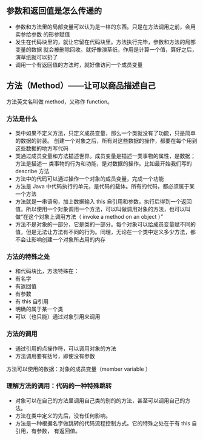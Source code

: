 ## 参数和返回值是怎么传递的

- 参数和方法里的局部变量可以认为是一样的东西。只是在方法调用之前，会用实参给参数
的形参赋值
- 发生在代码块里的，就让它留在代码块里。方法执行完毕，参数和方法的局部变量的数据
就会被删除回收。就好像演草纸，作用是计算一个值，算好之后，演草纸就可以扔了
- 调用一个有返回值的方法时，就好像访问一个成员变量

## 方法（Method）——让可以商品描述自己

方法英文名叫做 method，又称作 function。

### 方法是什么

- 类中如果不定义方法，只定义成员变量，那么一个类就没有了功能，只是简单的数据的封装。
创建一个对象之后，所有对这些数据的操作，都要在每个用到这些数据的地方写代码
- 类通过成员变量和方法描述世界。成员变量是描述一类事物的属性，是数据；方法是描述一
类事物的行为和功能，是对数据的操作。比如最开始我们写的 describe 方法
- 方法中的代码可以通过操作一个对象的成员变量，完成一个功能
- 方法是 Java 中代码执行的单元，是代码的载体。所有的代码，都必须属于某一个方法
- 方法就是一串语句，加上数据输入 this 自引用和参数，执行后得到一个返回值。所以使用一个对象调用一个方法，可以叫做调用对象的方法，也可以叫做“在这个对象上调用方法（ invoke a method on an object ）”
- 方法不是对象的一部分，它是类的一部分。每个对象可以给成员变量赋不同的值，但是无法让方法有不同的行为。同理，无论在一个类中定义多少方法，都不会让影响创建一个对象所占用的内存

### 方法的特殊之处

- 和代码块比，方法特殊在：
-  有名字
-  有返回值
-  有参数
-  有 this 自引用
-  明确的属于某一个类
-  可以（也只能）通过对象引用来调用

### 方法的调用

- 通过引用的点操作符，可以调用对象的方法
- 方法调用要有括号，即使没有参数

方法可以使用的数据：对象的成员变量（member variable ）

### 理解方法的调用：代码的一种特殊跳转

- 对象可以在自己的方法里调用自己类的别的的方法，甚至可以调用自己的方法。
- 方法在类中定义的先后，没有任何影响。
-  方法是一种根据名字做跳转的代码流程控制方式。它的特殊之处在于有 this 自引用，有参数，
有返回值。
